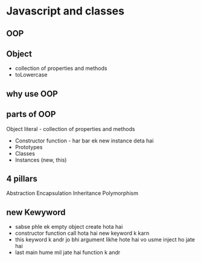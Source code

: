 # Javascript and classes

## OOP 

## Object 
- collection of properties and methods
- toLowercase

## why use OOP 

## parts of OOP
Object literal - collection of properties and methods

- Constructor function    - har bar ek new instance deta hai
- Prototypes
- Classes
- Instances (new, this)

## 4 pillars
Abstraction
Encapsulation
Inheritance
Polymorphism


## new Kewyword
- sabse phle ek empty object create hota hai 
- constructor function call hota hai new keyword k karn 
- this keyword k andr jo bhi argument likhe hote hai vo usme inject ho jate hai 
- last main hume mil jate hai function k andr